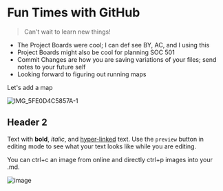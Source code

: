 # Fun Times with GitHub

> Can't wait to learn new things! 

* The Project Boards were cool; I can def see BY, AC, and I using this
* Project Boards might also be cool for planning SOC 501
* Commit Changes are how you are saving variations of your files; send notes to your future self
* Looking forward to figuring out running maps 

Let's add a map

![IMG_5FE0D4C5857A-1](https://user-images.githubusercontent.com/108030587/194343618-7faca46e-72f0-4f9b-950e-e362907c3c36.jpeg)


## Header 2

Text with **bold**, _italic_, and [hyper-linked](https://ww2.amstat.org/meetings/wsds/2022/index.cfm) text. Use the `preview` button in editing mode to see what your text looks like while you are editing. 

You can ctrl+c an image from online and directly ctrl+p images into your .md. 

![image](https://user-images.githubusercontent.com/75965120/193682607-ecd7c869-8da9-427f-a127-246768618126.png)

